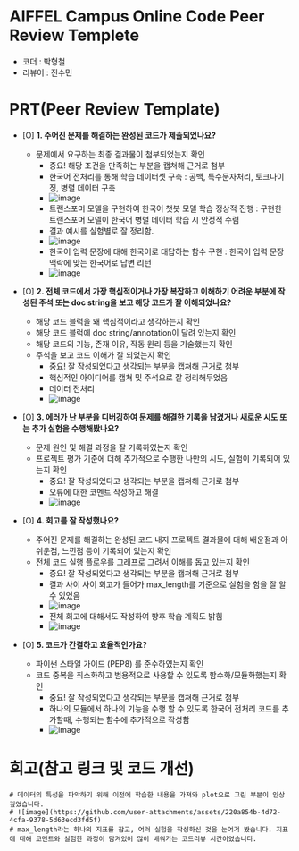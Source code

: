 # AIFFEL Campus Online Code Peer Review Templete
- 코더 : 박형철
- 리뷰어 : 진수민


# PRT(Peer Review Template)
- [O]  **1. 주어진 문제를 해결하는 완성된 코드가 제출되었나요?**
    - 문제에서 요구하는 최종 결과물이 첨부되었는지 확인
        - 중요! 해당 조건을 만족하는 부분을 캡쳐해 근거로 첨부
        - 한국어 전처리를 통해 학습 데이터셋 구축 : 공백, 특수문자처리, 토크나이징, 병렬 데이터 구축
        - ![image](https://github.com/user-attachments/assets/f296c2e4-fcc6-4297-b68e-b2c2818f5302)
        - 트랜스포머 모델을 구현하여 한국어 챗봇 모델 학습 정상적 진행 : 구현한 트랜스포머 모델이 한국어 병렬 데이터 학습 시 안정적 수렴
        - 결과 예시를 실험별로 잘 정리함.
        - ![image](https://github.com/user-attachments/assets/788abbad-f2d5-4c57-adce-0c3a454d3214)
        - 한국어 입력 문장에 대해 한국어로 대답하는 함수 구현 : 한국어 입력 문장 맥락에 맞는 한국어로 답변 리턴
        - ![image](https://github.com/user-attachments/assets/85b22597-2c95-4c63-89d5-c40fbc9bee22)


    
- [O]  **2. 전체 코드에서 가장 핵심적이거나 가장 복잡하고 이해하기 어려운 부분에 작성된 
주석 또는 doc string을 보고 해당 코드가 잘 이해되었나요?**
    - 해당 코드 블럭을 왜 핵심적이라고 생각하는지 확인
    - 해당 코드 블럭에 doc string/annotation이 달려 있는지 확인
    - 해당 코드의 기능, 존재 이유, 작동 원리 등을 기술했는지 확인
    - 주석을 보고 코드 이해가 잘 되었는지 확인
        - 중요! 잘 작성되었다고 생각되는 부분을 캡쳐해 근거로 첨부
        - 핵심적인 아이디어를 캡쳐 및 주석으로 잘 정리해두었음
        - 데이터 전처리
        - ![image](https://github.com/user-attachments/assets/7c97c903-371f-4912-a855-5324a235d9d7)

        
- [O]  **3. 에러가 난 부분을 디버깅하여 문제를 해결한 기록을 남겼거나
새로운 시도 또는 추가 실험을 수행해봤나요?**
    - 문제 원인 및 해결 과정을 잘 기록하였는지 확인
    - 프로젝트 평가 기준에 더해 추가적으로 수행한 나만의 시도, 
    실험이 기록되어 있는지 확인
        - 중요! 잘 작성되었다고 생각되는 부분을 캡쳐해 근거로 첨부
        - 오류에 대한 코멘트 작성하고 해결
        - ![image](https://github.com/user-attachments/assets/927faa3b-4edc-4572-a960-985c1af94a99)

        
- [O]  **4. 회고를 잘 작성했나요?**
    - 주어진 문제를 해결하는 완성된 코드 내지 프로젝트 결과물에 대해
    배운점과 아쉬운점, 느낀점 등이 기록되어 있는지 확인
    - 전체 코드 실행 플로우를 그래프로 그려서 이해를 돕고 있는지 확인
        - 중요! 잘 작성되었다고 생각되는 부분을 캡쳐해 근거로 첨부
        - 결과 사이 사이 회고가 들어가 max_length를 기준으로 실험을 함을 잘 알수 있었음
        - ![image](https://github.com/user-attachments/assets/78f444c3-bf8e-4147-b0f6-18e66ad936d5)
        - 전체 회고에 대해서도 작성하여 향후 학습 계획도 밝힘
        - ![image](https://github.com/user-attachments/assets/46577951-b6be-4e23-a56e-d96916b23d87)


        
- [O]  **5. 코드가 간결하고 효율적인가요?**
    - 파이썬 스타일 가이드 (PEP8) 를 준수하였는지 확인
    - 코드 중복을 최소화하고 범용적으로 사용할 수 있도록 함수화/모듈화했는지 확인
        - 중요! 잘 작성되었다고 생각되는 부분을 캡쳐해 근거로 첨부
        - 하나의 모듈에서 하나의 기능을 수행 할 수 있도록 한국어 전처리 코드를 추가할때, 수행되는 함수에 추가적으로 작성함
        - ![image](https://github.com/user-attachments/assets/4b69b99a-93bb-493b-954b-4e34d2826276)



# 회고(참고 링크 및 코드 개선)
```
# 데이터의 특성을 파악하기 위해 이전에 학습한 내용을 가져와 plot으로 그린 부분이 인상깊었습니다.
# ![image](https://github.com/user-attachments/assets/220a854b-4d72-4cfa-9378-5d63ecd3fd5f)
# max_length라는 하나의 지표를 잡고, 여러 실험을 작성하신 것을 눈여겨 봤습니다. 지표에 대해 코멘트와 실험한 과정이 담겨있어 많이 배워가는 코드리뷰 시간이였습니다.
```

